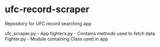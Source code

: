 # ufc-record-scraper
Repository for UFC record searching app

ufc_scraper.py - App
fighters.py - Contains methods used to fetch data
Fighter.py - Module containing Class used in app
